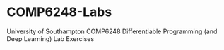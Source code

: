 # COMP6248-Labs
University of Southampton COMP6248 Differentiable Programming (and Deep Learning) Lab Exercises

